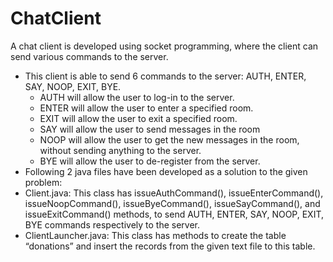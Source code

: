 
# ChatClient

A chat client is developed using socket programming, where the client can send various commands to the server.
- This client is able to send 6 commands to the server: AUTH, ENTER, SAY, NOOP, EXIT, BYE.
	- AUTH will allow the user to log-in to the server.
	- ENTER will allow the user to enter a specified room.
	- EXIT will allow the user to exit a specified room.
	- SAY will allow the user to send messages in the room
	- NOOP will allow the user to get the new messages in the room, without sending anything to the server.
	- BYE will allow the user to de-register from the server.
- Following 2 java files have been developed as a solution to the given problem:
- Client.java: This class has issueAuthCommand(), issueEnterCommand(), issueNoopCommand(), issueByeCommand(), issueSayCommand(), and issueExitCommand() methods, to send AUTH, ENTER, SAY, NOOP, EXIT, BYE commands respectively to the server.
- ClientLauncher.java: This class has methods to create the table “donations” and insert the records from the given text file to this table.
